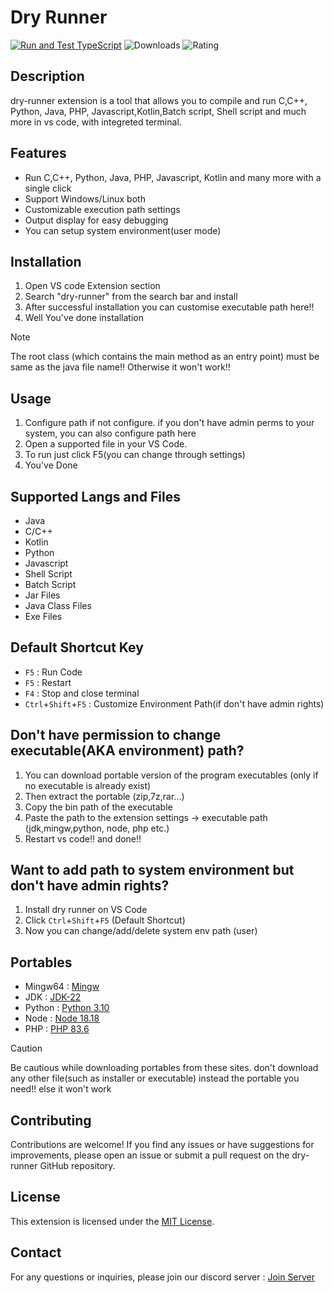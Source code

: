 # Dry Runner
[![Run and Test TypeScript](https://github.com/Hunter87ff/dry-runner/actions/workflows/status.yml/badge.svg?branch=main)](https://github.com/Hunter87ff/dry-runner/actions/workflows/status.yml) ![Downloads](https://img.shields.io/visual-studio-marketplace/d/Spruce87.dry-runner) ![Rating](https://img.shields.io/visual-studio-marketplace/r/Spruce87.dry-runner)
## Description
dry-runner extension is a tool that allows you to compile and run C,C++, Python, Java, PHP, Javascript,Kotlin,Batch script, Shell script and much more in vs code, with integreted terminal.

## Features
- Run C,C++, Python, Java, PHP, Javascript, Kotlin and many more with a single click
- Support Windows/Linux both
- Customizable execution path settings
- Output display for easy debugging
- You can setup system environment(user mode)


<!-- > [!IMPORTANT]  
> This extension is currently in early development/experimental stage. There are few of unimplemented/broken features at the moment. Contributions are welcome to help out with the progress! -->

<!-- ![dev. installation](img/installation.gif) -->

## Installation 
1. Open VS code Extension section
2. Search "dry-runner" from the search bar and install
3. After successful installation you can customise executable path here!!
3. Well You've done installation
> [!NOTE]
> The root class (which contains the main method as an entry point) must be same as the java file name!!
> Otherwise it won't work!!


## Usage
1. Configure path if not configure. if you don't have admin perms to your system, you can also configure path here 
2. Open a supported file in your VS Code.
2. To run just click F5(you can change through settings)
3. You've Done

## Supported Langs and Files
- Java
- C/C++
- Kotlin
- Python
- Javascript
- Shell Script
- Batch Script
- Jar Files
- Java Class Files
- Exe Files

## Default Shortcut Key
- `F5` : Run Code
- `F5` : Restart
- `F4` : Stop and close terminal
- `Ctrl`+`Shift`+`F5` : Customize Environment Path(if don't have admin rights)


## Don't have permission to change executable(AKA environment) path?
1. You can download portable version of the program executables (only if no executable is already exist)
2. Then extract the portable (zip,7z,rar...)
3. Copy the bin path of the executable
4. Paste the path to the extension settings -> executable path (jdk,mingw,python, node, php etc.)
5. Restart vs code!! and done!!


## Want to add path to system environment but don't have admin rights?
1. Install dry runner on VS Code
2. Click `Ctrl`+`Shift`+`F5` (Default Shortcut)
3. Now you can change/add/delete system env path (user)


## Portables
- Mingw64 : [Mingw](https://github.com/jonasstrandstedt/MinGW)
- JDK : [JDK-22](https://www.oracle.com/java/technologies/javase/jdk22-archive-downloads.html)
- Python : [Python 3.10](https://github.com/Hunter87ff/dry-runner/releases/tag/1.0.6)
- Node :  [Node 18.18](https://github.com/Hunter87ff/dry-runner/releases/tag/1.0.6)
- PHP : [PHP 83.6](https://github.com/Hunter87ff/dry-runner/releases/tag/1.0.6)

> [!CAUTION]
> Be cautious while downloading portables from these sites. don't download any other file(such as installer or executable) instead the portable you need!! else it won't work


## Contributing
Contributions are welcome! If you find any issues or have suggestions for improvements, please open an issue or submit a pull request on the dry-runner GitHub repository.

## License
This extension is licensed under the [MIT License](https://github.com/Hunter87ff/dry-runner/blob/main/LICENSE).

## Contact
For any questions or inquiries, please join our discord server : [Join Server](https://discord.gg/vMnhpAyFZm)
